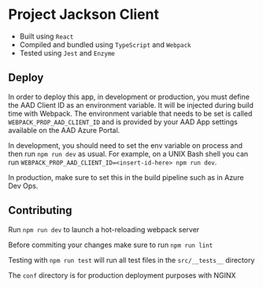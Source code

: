 # Project Jackson Client

- Built using `React`
- Compiled and bundled using `TypeScript` and `Webpack`
- Tested using `Jest` and `Enzyme`

## Deploy

In order to deploy this app, in development or production, you must define the AAD Client ID as an environment variable. It will be injected during build time with Webpack. The environment variable that needs to be set is called `WEBPACK_PROP_AAD_CLIENT_ID` and is provided by your AAD App settings available on the AAD Azure Portal.

In development, you should need to set the env variable on process and then run `npm run dev` as usual. For example, on a UNIX Bash shell you can run `WEBPACK_PROP_AAD_CLIENT_ID=<insert-id-here> npm run dev`.

In production, make sure to set this in the build pipeline such as in Azure Dev Ops.

## Contributing

Run `npm run dev` to launch a hot-reloading webpack server

Before commiting your changes make sure to run `npm run lint`

Testing with `npm run test` will run all test files in the `src/__tests__` directory

The `conf` directory is for production deployment purposes with NGINX
